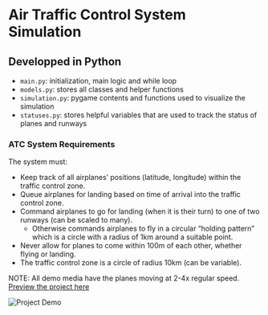 # Air Traffic Control System Simulation
 ## Developped in Python

- `main.py`: initialization, main logic and while loop
- `models.py`: stores all classes and helper functions
- `simulation.py`: pygame contents and functions used to visualize the simulation
- `statuses.py`: stores helpful variables that are used to track the status of planes and runways

### ATC System Requirements
The system must:
- Keep track of all airplanes’ positions (latitude, longitude) within the traffic control zone.
- Queue airplanes for landing based on time of arrival into the traffic control zone.
- Command airplanes to go for landing (when it is their turn) to one of two runways (can be scaled to many).
  - Otherwise commands airplanes to fly in a circular “holding pattern” which is a circle with a radius of 1km around a suitable point.
- Never allow for planes to come within 100m of each other, whether
flying or landing.
- The traffic control zone is a circle of radius 10km (can be variable).

NOTE: All demo media have the planes moving at 2-4x regular speed.
[Preview the project here](https://youtube.com/shorts/Q8XtgZZPKBc)

![Project Demo](demo.GIF)
